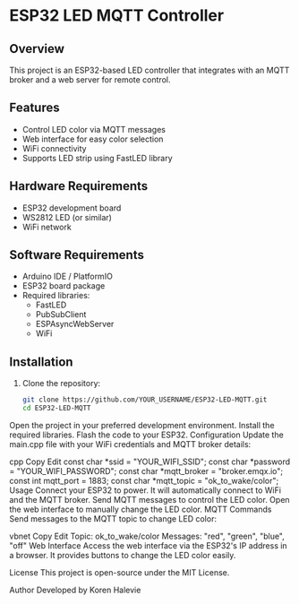 # ESP32 LED MQTT Controller

## Overview
This project is an ESP32-based LED controller that integrates with an MQTT broker and a web server for remote control.

## Features
- Control LED color via MQTT messages
- Web interface for easy color selection
- WiFi connectivity
- Supports LED strip using FastLED library

## Hardware Requirements
- ESP32 development board
- WS2812 LED (or similar)
- WiFi network

## Software Requirements
- Arduino IDE / PlatformIO
- ESP32 board package
- Required libraries:
  - FastLED
  - PubSubClient
  - ESPAsyncWebServer
  - WiFi

## Installation
1. Clone the repository:
   ```sh
   git clone https://github.com/YOUR_USERNAME/ESP32-LED-MQTT.git
   cd ESP32-LED-MQTT
Open the project in your preferred development environment.
Install the required libraries.
Flash the code to your ESP32.
Configuration
Update the main.cpp file with your WiFi credentials and MQTT broker details:

cpp
Copy
Edit
const char *ssid = "YOUR_WIFI_SSID";
const char *password = "YOUR_WIFI_PASSWORD";
const char *mqtt_broker = "broker.emqx.io";
const int mqtt_port = 1883;
const char *mqtt_topic = "ok_to_wake/color";
Usage
Connect your ESP32 to power.
It will automatically connect to WiFi and the MQTT broker.
Send MQTT messages to control the LED color.
Open the web interface to manually change the LED color.
MQTT Commands
Send messages to the MQTT topic to change LED color:

vbnet
Copy
Edit
Topic: ok_to_wake/color
Messages: "red", "green", "blue", "off"
Web Interface
Access the web interface via the ESP32's IP address in a browser. It provides buttons to change the LED color easily.

License
This project is open-source under the MIT License.

Author
Developed by Koren Halevie